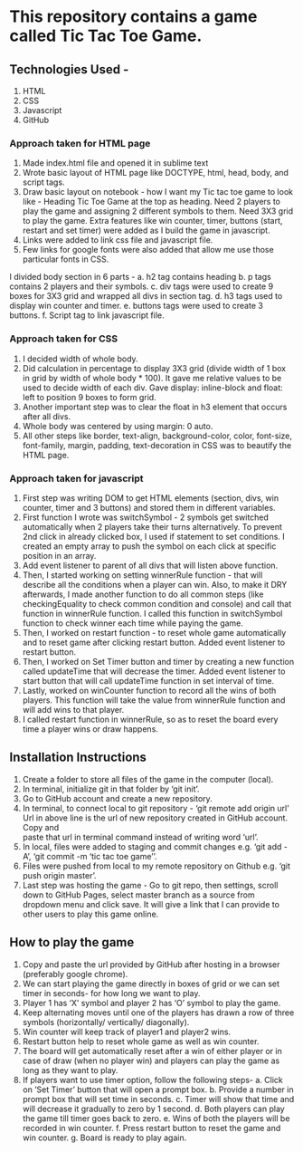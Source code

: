 # This repository contains a game called Tic Tac Toe Game.

## Technologies Used -

1. HTML
2. CSS
3. Javascript
4. GitHub

### Approach taken for HTML page

1. Made index.html file and opened it in sublime text
2. Wrote basic layout of HTML page like DOCTYPE, html, head, body, and script tags.
3. Draw basic layout on notebook - how I want my Tic tac toe game to look like - 
  Heading Tic Toe Game at the top as heading.
  Need 2 players to play the game and assigning 2 different symbols to them.
  Need 3X3 grid to play the game.
  Extra features like win counter, timer, buttons (start, restart and set timer) were                      added as I build the game in javascript. 
4. Links were added to link css file and javascript file.
5. Few links for google fonts were also added that allow me use those particular fonts in CSS.

I divided body section in 6 parts - 
a. h2 tag contains heading
b. p tags contains 2 players and their symbols.
c. div tags were used to create 9 boxes for 3X3 grid and wrapped all divs in section tag.
d. h3 tags used to display win counter and timer.
e. buttons tags were used to create 3 buttons.
f. Script tag to link javascript file.

### Approach taken for CSS

1. I decided width of whole body.
2. Did calculation in percentage to display 3X3 grid (divide width of 1 box in grid by width of whole body * 100). It gave me relative values to be used to decide width of each  div. Gave display: inline-block and float: left to position 9 boxes to form grid. 
3. Another important step was to clear the float in h3 element that occurs after all divs.
4. Whole body was centered by using margin: 0 auto.
4. All other steps like border, text-align, background-color, color, font-size, font-family, margin, padding, text-decoration in CSS was to beautify the HTML page.

### Approach taken for javascript

1. First step was writing DOM to get HTML elements (section, divs, win counter, timer and  3 buttons) and stored them in different variables.
2. First function I wrote was switchSymbol - 2 symbols get switched automatically when 2 players take their turns alternatively. To prevent 2nd click in already clicked box, I used if statement to set conditions. I created an empty array to push the symbol on each click at specific position in an array.
3. Add event listener to parent of all divs that will listen above function. 
4. Then, I started working on setting winnerRule function - that will describe all the conditions when a player can win. 
Also, to make it DRY afterwards, I made another function to do all common steps (like checkingEquality to check common condition and console) and call that function in winnerRule function.
I called this function in switchSymbol function to check winner each time while paying the game.
5. Then, I worked on restart function - to reset whole game automatically and to reset game after clicking restart button. Added event listener to restart button.
6. Then, I worked on Set Timer button and timer by creating a new function called updateTime that will decrease the timer. Added event listener to start button that will call updateTime function in set interval of time.
7. Lastly, worked on winCounter function to record all the wins of both players. This function will take the value from winnerRule function and will add wins to that player.
8. I called restart function in winnerRule, so as to reset the board every time a player wins or draw happens.
 
## Installation Instructions 

1. Create a folder to store all files of the game in the computer (local).
2. In terminal, initialize git in that folder by ‘git init’.
3. Go to GitHub account and create a new repository.
4. In terminal, to connect local to git repository - ‘git remote add origin url’
   Url in above line is the url of new repository created in GitHub account. Copy and               
   paste that url in terminal command instead of writing word ‘url’.
5. In local, files were added to staging and commit changes e.g. ‘git add -A’, ‘git commit -m ‘tic tac toe game’’.
6. Files were pushed from local to my remote repository on Github e.g. ‘git push origin master’.
7. Last step was hosting the game - 
Go to git repo, then settings, scroll down to GitHub Pages, select master branch as a source from dropdown menu and click save.
It will give a link that I can provide to other users to play this game online.

## How to play the game

1. Copy and paste the url provided by GitHub after hosting in a browser (preferably google chrome).
2. We can start playing the game directly in boxes of grid or we can set timer in seconds- for how long we want to play. 
3. Player 1 has ‘X’ symbol and player 2 has ‘O’ symbol to play the game.
4. Keep alternating moves until one of the players has drawn a row of three symbols (horizontally/ vertically/ diagonally).
5. Win counter will keep track of player1 and player2 wins. 
6. Restart button help to reset whole game as well as win counter.
7. The board will get automatically reset after a win of either player or in case of draw (when no player win) and players can play the game as long as they want to play.
8. If players want to use timer option, follow the following steps- 
a. Click on ’Set Timer’ button that will open a prompt box.
b. Provide a number in prompt box that will set time in seconds.
c. Timer will show that time and will decrease it gradually to zero by 1 second.
d. Both players can play the game till timer goes back to zero.
e. Wins of both the players will be recorded in win counter.
f. Press restart button to reset the game and win counter.
g. Board is ready to play again.







